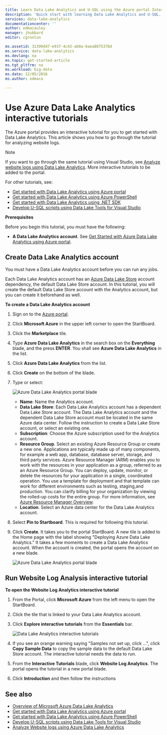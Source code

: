 ```yaml
---
title: Learn Data Lake Analytics and U-SQL using the Azure portal Interactive tutorials | Microsoft Docs
description: 'Quick start with learning Data Lake Analytics and U-SQL. '
services: data-lake-analytics
documentationcenter: ''
author: edmacauley
manager: jhubbard
editor: cgronlun

ms.assetid: 31399d47-e937-4c43-ab0a-6aea8875378d
ms.service: data-lake-analytics
ms.devlang: na
ms.topic: get-started-article
ms.tgt_pltfrm: na
ms.workload: big-data
ms.date: 12/05/2016
ms.author: edmaca

---
```

# Use Azure Data Lake Analytics interactive tutorials
The Azure portal provides an interactive tutorial for you to get started with Data Lake Analytics. This article shows you how to go through the tutorial for analyzing website logs.

> [!NOTE]
> If you want to go through the same tutorial using Visual Studio, see [Analyze website logs using Data Lake Analytics](data-lake-analytics-analyze-weblogs.md).
> More interactive tutorials to be added to the portal.
> 
> 

For other tutorials, see:

* [Get started with Data Lake Analytics using Azure portal](data-lake-analytics-get-started-portal.md)
* [Get started with Data Lake Analytics using Azure PowerShell](data-lake-analytics-get-started-powershell.md)
* [Get started with Data Lake Analytics using .NET SDK](data-lake-analytics-get-started-net-sdk.md)
* [Develop U-SQL scripts using Data Lake Tools for Visual Studio](data-lake-analytics-data-lake-tools-get-started.md) 

**Prerequisites**

Before you begin this tutorial, you must have the following:

* **A Data Lake Analytics account**.  See [Get Started with Azure Data Lake Analytics using Azure portal](data-lake-analytics-get-started-portal.md).

## Create Data Lake Analytics account
You must have a Data Lake Analytics account before you can run any jobs.

Each Data Lake Analytics account has an [Azure Data Lake Store](../data-lake-store/data-lake-store-overview.md) account dependency, the default Data Lake 
Store account.  In this tutorial, you will create the default Data Lake Store account with the Analytics account, but you can create it beforehand as well.

**To create a Data Lake Analytics account**

1. Sign on to the [Azure portal](https://portal.azure.com/signin/index/?Microsoft_Azure_Kona=true&Microsoft_Azure_DataLake=true&hubsExtension_ItemHideKey=AzureDataLake_BigStorage%2cAzureKona_BigCompute).
2. Click **Microsoft Azure** in the upper left corner to open the StartBoard.
3. Click the **Marketplace** tile.  
4. Type **Azure Data Lake Analytics** in the search box on the **Everything** blade, and the press **ENTER**. You shall see **Azure Data Lake Analytics** in the list.
5. Click **Azure Data Lake Analytics** from the list.
6. Click **Create** on the bottom of the blade.
7. Type or select:
   
    ![Azure Data Lake Analytics portal blade](./media/data-lake-analytics-get-started-portal/data-lake-analytics-portal-create-adla.png)
   
   * **Name**: Name the Analytics account.
   * **Data Lake Store**: Each Data Lake Analytics account has a dependent Data Lake Store account. The Data Lake Analytics account and the dependent Data Lake Store account must be located in the same Azure data center. Follow the instruction to create a Data Lake Store account, or select an existing one.
   * **Subscription**: Choose the Azure subscription used for the Analytics account.
   * **Resource Group**. Select an existing Azure Resource Group or create a new one. Applications are typically made up of many components, for example a web app, database, database server, storage, and third party services. Azure Resource Manager (ARM) enables you to work with the resources in your application as a group, referred to as an Azure Resource Group. You can deploy, update, monitor, or delete the resources for your application in a single, coordinated operation. You use a template for deployment and that template can work for different environments such as testing, staging,and production. You can clarify billing for your organization by viewing the rolled-up costs for the entire group. For more information, see [Azure Resource Manager Overview](../azure-resource-manager/resource-group-overview.md). 
   * **Location**. Select an Azure data center for the Data Lake Analytics account. 
8. Select **Pin to Startboard**. This is required for following this tutorial.
9. Click **Create**. It takes you to the portal StartBoard. A new tile is added to the Home page with the label showing "Deploying Azure Data Lake Analytics." It takes a few moments to create a Data Lake Analytics account. When the account is created, the portal opens the account on a new blade.
   
    ![Azure Data Lake Analytics portal blade](./media/data-lake-analytics-get-started-portal/data-lake-analytics-portal-blade.png)

## Run Website Log Analysis interactive tutorial
**To open the Website Log Analytics interactive tutorial**

1. From the Portal, click **Microsoft Azure** from the left menu to open the StartBoard.
2. Click the tile that is linked to your Data Lake Analytics account.
3. Click **Explore interactive tutorials** from the **Essentials** bar.
   
    ![Data Lake Analytics interactive tutorials](./media/data-lake-analytics-use-interactive-tutorials/data-lake-analytics-explore-interactive-tutorials.png)
4. If you see an orange warning saying "Samples not set up, click ...", click **Copy Sample Data** to copy the sample data to the default Data Lake Store account. The interactive tutorial needs the data to run.
5. From the **Interactive Tutorials** blade, click **Website Log Analytics**. The portal opens the tutorial in a new portal blade.
6. Click **Introduction** and then follow the instructions

## See also
* [Overview of Microsoft Azure Data Lake Analytics](data-lake-analytics-overview.md)
* [Get started with Data Lake Analytics using Azure portal](data-lake-analytics-get-started-portal.md)
* [Get started with Data Lake Analytics using Azure PowerShell](data-lake-analytics-get-started-powershell.md)
* [Develop U-SQL scripts using Data Lake Tools for Visual Studio](data-lake-analytics-data-lake-tools-get-started.md)
* [Analyze Website logs using Azure Data Lake Analytics](data-lake-analytics-analyze-weblogs.md)

